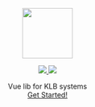 <p align="center">
  <img width="100px" src="https://karpeleslab.github.io/fyvue/fyvue.svg">
</p>

<p align="center">
  <a href="https://www.npmjs.org/package/@karpeleslab/fyvue">
    <img src="https://img.shields.io/npm/v/@karpeleslab/fyvue.svg">
  </a>
  <a href="https://npmcharts.com/compare/@karpeleslab/fyvue?minimal=true">
    <img src="https://img.shields.io/npm/dm/@karpeleslab/fyvue.svg">
  </a>
  <br />
</p>
<p align="center">Vue lib for KLB systems<br /> <a href="https://karpeleslab.github.io/fyvue/">Get Started!</a> </p>
